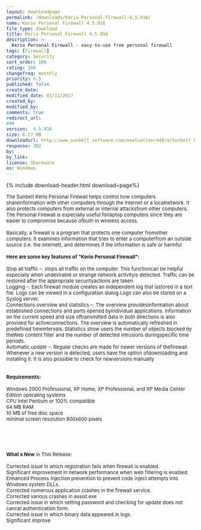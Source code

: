 ```yaml
---
layout: downloadpage
permalink: /downloads/Kerio-Personal-Firewall-4,5,916/
name: Kerio Personal Firewall 4.5.916
file_type: download
title: Kerio Personal Firewall 4.5.916
description: >-
  Kerio Personal Firewall - easy-to-use free personal firewall
tags: [Firewall]
category: Security
sort_order: 100
rating: 100
changefreq: monthly
priority: 0.5
published: false
create_date:
modified_date: 03/11/2017
created_by:
modified_by:
comments: true
redirect_url:
###
version:  4.5.916
size: 6.27 MB
downloadurl: http://www.sunbelt software.com/evaluation/440/a/Sunbelt Personal Firewall.exe
response: 302
by:
by_link:
license: Shareware
os: Windows
---
```


{% include download-header.html download=page%}

<p style="fix-download-text !important">
<p><font size="2">The Sunbelt Kerio Personal Firewall helps control how computers shareinformation with other computers through the Internet or a localnetwork. It also protects computers from external or internal attacksfrom other computers. The Personal Firewall is especially useful forlaptop computers since they are easier to compromise because ofbuilt-in wireless access.<br />
<br />
Basically, a firewall is a program that protects one computer fromother computers. It examines information that tries to enter a computerfrom an outside source (i.e. the internet), and determines if the information is safe or harmful.<br />
<br />
<span><strong>Here are some key features of "Kerio Personal Firewall":</strong></span><br />
<br />
Stop all traffic –. stops all traffic on the computer. This functioncan be helpful especially when undesirable or strange network activityis detected. Traffic can be restored after the appropriate securityactions are taken.<br />
Logging –. Each firewall module creates an independent log that isstored in a text file. Logs can be viewed in a configuration dialog.Logs can also be stored on a Syslog server.<br />
Connections overview and statistics –. The overview providesinformation about established connections and ports opened byindividual applications. Information on the current speed and size oftransmitted data in both directions is also provided for activeconnections. The overview is automatically refreshed in predefined timeintervals. Statistics show users the number of objects blocked by theWeb content filter and the number of detected intrusions duringspecific time periods. <br />
Automatic update –. Regular checks are made for newer versions of thefirewall. Whenever a new version is detected, users have the option ofdownloading and installing it. It is also possible to check for newversions manually<br />
<br />
<br />
<span><strong>Requirements:</strong></span><br />
<br />
Windows 2000 Professional, XP Home, XP Professional, and XP Media Center Edition operating systems <br />
CPU Intel Pentium or 100% compatible <br />
64 MB RAM <br />
10 MB of free disc space <br />
minimal screen resolution 800x600 pixels</font></p>
<!-- google_ad_section_end -->
<p><font size="2">&#160;</font></p>
<div class="celltext_big"><br />
<br />
<font size="2"><strong>What s New</strong> in This Release:<br />
<br />
Corrected issue in which registration fails when firewall is enabled. <br />
Significant improvement in network performance when web filtering is enabled.<br />
Enhanced Process Injection prevention to prevent code inject attempts into Windows system DLLs.<br />
Corrected numerous application crashes in the firewall service.<br />
Corrected various crashes in assist.exe<br />
Corrected issue in which setting password and checking for update does not cancel authentication form.<br />
Corrected issue in which binary data appeared in logs.<br />
Significant improve</font></div></p>
